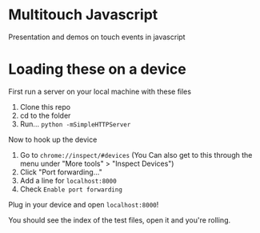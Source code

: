 Multitouch Javascript
==============

Presentation and demos on touch events in javascript

# Loading these on a device

First run a server on your local machine with these files

1. Clone this repo
1. cd to the folder
1. Run... `python -mSimpleHTTPServer`

Now to hook up the device

1. Go to `chrome://inspect/#devices` (You Can also get to this through the menu under "More tools" > "Inspect Devices")
1. Click "Port forwarding..."
1. Add a line for `localhost:8000`
1. Check `Enable port forwarding`

Plug in your device and open `localhost:8000`!

You should see the index of the test files, open it and you're rolling.
